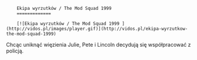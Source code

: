 
        Ekipa wyrzutków / The Mod Squad 1999 
        =============
        
        [![Ekipa wyrzutków / The Mod Squad 1999 ](http://vidos.pl/images/player.gif)](http://vidos.pl/ekipa-wyrzutkow-the-mod-squad-1999)
        
        
 Chcąc uniknąć więzienia Julie, Pete i Lincoln decydują się współpracować z policją.
    